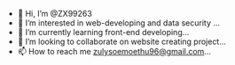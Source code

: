 - 👋 Hi, I’m @ZX99263
- 👀 I’m interested in web-developing and data security ...
- 🌱 I’m currently learning front-end developing...
- 💞️ I’m looking to collaborate on website creating project...
- 📫 How to reach me zulysoemoethu96@gmail.com...

<!---
ZX99263/ZX99263 is a ✨ special ✨ repository because its `README.md` (this file) appears on your GitHub profile.
You can click the Preview link to take a look at your changes.
--->
